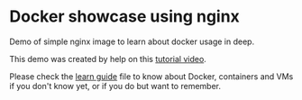 # Docker showcase using nginx

Demo of simple nginx image to learn about docker usage in deep.

This demo was created by help on this [tutorial video](https://www.youtube.com/watch?v=b0HMimUb4f0).

Please check the [learn guide](./learn-guide.md) file to know about Docker, containers and VMs if you don't know yet, or if you do but want to remember.